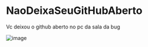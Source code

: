 # NaoDeixaSeuGitHubAberto
Vc deixou o github aberto no pc da sala da bug

![image](https://media.tenor.com/5IO_qPakj9cAAAAM/carminha-angry.gif)

